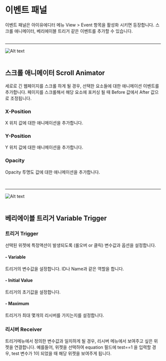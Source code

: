 # 이벤트 패널
이벤트 패널은 아이유에디터 메뉴 View > Event 항목을 활성화 시키면 등장합니다. 스크롤 애니메이터, 베리에이블 트리거 같은 이벤트를 추가할 수 있습니다.<br /><br />

*****
![Alt text](/../img/event-panel-scr.png)<br /><br />
## 스크롤 애니메이터 Scroll Animator
세로로 긴 웹페이지를 스크롤 하게 될 경우, 선택한 요소들에 대한 애니메이션 이벤트를 추가합니다.
페이지를 스크롤해서 해당 요소에 포커싱 될 때 Before 값에서 After 값으로 조정됩니다.

### X-Position
X 위치 값에 대한 애니메이션을 추가합니다.

### Y-Position
Y 위치 값에 대한 애니메이션을 추가합니다.

### Opacity
Opacity 투명도 값에 대한 애니메이션을 추가합니다.

<br />

*****
![Alt text](/../img/event-panel-var.png)<br /><br />
## 베리에이블 트리거 Variable Trigger

### 트리거 Trigger
선택된 위젯에 특정액션이 발생되도록 (롤오버 or 클릭) 변수값과 옵션을 설정합니다.

#### - Variable 
트리거의 변수값을 설정합니다. ID나 Name과 같은 역할을 합니다.

#### - Initial Value
트리거의 초기값을 설정합니다.

#### - Maximum
트리거가 최대 몇개의 리시버를 가지는지를 설정합니다.

### 리시버 Receiver
트리거메뉴에서 정의한 변수값과 일치하게 될 경우, 리시버 메뉴에서 보여주고 싶은 위젯을 연결합니다. 예를들어, 위젯을 선택하여 equation 필드에 test==1 을 입력할 경우, test 변수가 1이 되었을 때 해당 위젯을 보여주게 됩니다.
